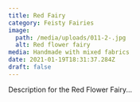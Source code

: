 ```yaml
---
title: Red Fairy
category: Feisty Fairies
image:
  path: /media/uploads/011-2-.jpg
  alt: Red flower fairy
media: Handmade with mixed fabrics
date: 2021-01-19T18:31:37.284Z
draft: false
---
```

Description for the Red Flower Fairy...